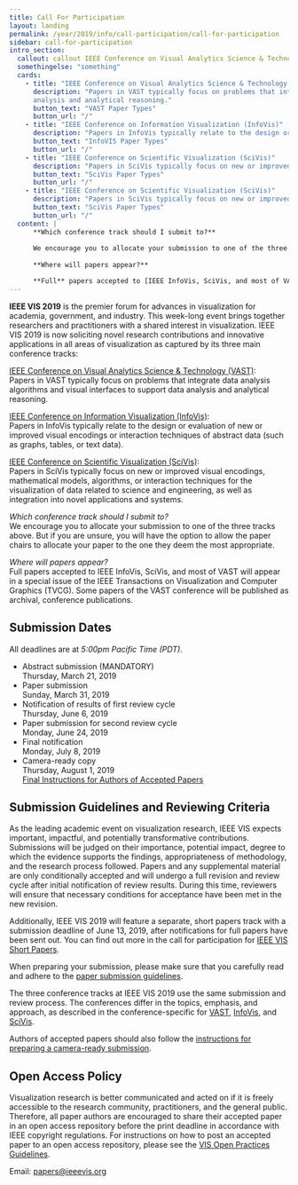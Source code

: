 ```yaml
---
title: Call For Participation
layout: landing
permalink: /year/2019/info/call-participation/call-for-participation
sidebar: call-for-participation
intro_section:
  callout: callout IEEE Conference on Visual Analytics Science & Technology (VAST) callout IEEE Conference on Visual Analytics Science & Technology (VAST)
  somethingelse: "something"
  cards:
    - title: "IEEE Conference on Visual Analytics Science & Technology (VAST)"
      description: "Papers in VAST typically focus on problems that integrate data analysis algorithms and visual interfaces to support data
      analysis and analytical reasoning."
      button_text: "VAST Paper Types"
      button_url: "/"
    - title: "IEEE Conference on Information Visualization (InfoVis)"
      description: "Papers in InfoVis typically relate to the design or evaluation of new or improved visual encodings or interaction techniques of abstract data (such as graphs, tables, or text data)."
      button_text: "InfoVIS Paper Types"
      button_url: "/"
    - title: "IEEE Conference on Scientific Visualization (SciVis)"
      description: "Papers in SciVis typically focus on new or improved visual encodings, mathematical models, algorithms, or interaction techniques for the visualization of data related to science and engineering, as well as integration into novel applications and systems."
      button_text: "SciVis Paper Types"
      button_url: "/"
    - title: "IEEE Conference on Scientific Visualization (SciVis)"
      description: "Papers in SciVis typically focus on new or improved visual encodings, mathematical models, algorithms, or interaction techniques for the visualization of data related to science and engineering, as well as integration into novel applications and systems."
      button_text: "SciVis Paper Types"
      button_url: "/"
  content: |
      **Which conference track should I submit to?**
      
      We encourage you to allocate your submission to one of the three tracks above. But if you are unsure, you will have the option to allow the paper chairs to allocate your paper to the one they deem the most appropriate.
      
      **Where will papers appear?**

      **Full** papers accepted to [IEEE InfoVis, SciVis, and most of VAST](https://google.com) will appear in a special issue of the IEEE Transactions on Visualization and Computer Graphics (TVCG). Some papers of the VAST conference will be published as archival, conference publications.
---
```

        
**IEEE VIS 2019** is the premier forum for advances in visualization for academia, government, and industry. 
This week-long event brings together researchers and practitioners with a shared interest in visualization. 
IEEE VIS 2019 is now soliciting novel research contributions and innovative applications in all areas of visualization 
as captured by its three main conference tracks:

[IEEE Conference on Visual Analytics Science & Technology (VAST)](vast-paper-types):<br />
Papers in VAST typically focus on problems that integrate data analysis algorithms and visual interfaces to support data analysis 
and analytical reasoning. 

[IEEE Conference on Information Visualization (InfoVis)](infovis-paper-types):<br />
Papers in InfoVis typically relate to the design or evaluation of new or improved visual encodings or interaction techniques 
of abstract data (such as graphs, tables, or text data).

[IEEE Conference on Scientific Visualization (SciVis)](scivis-paper-types):<br />
Papers in SciVis typically focus on new or improved visual encodings, mathematical models, algorithms, or interaction techniques for the visualization of data related to science and engineering, as well as integration into novel applications and systems. 

*Which conference track should I submit to?*<br />
We encourage you to allocate your submission to one of the three tracks above. But if you are unsure, you will have the option 
to allow the paper chairs to allocate your paper to the one they deem the most appropriate.

*Where will papers appear?*<br />
Full papers accepted to IEEE InfoVis, SciVis, and most of VAST will appear in a special issue of the IEEE Transactions on 
Visualization and Computer Graphics (TVCG). Some papers of the VAST conference will be published as archival, conference publications.

## Submission Dates
All deadlines are at *5:00pm Pacific Time (PDT).*

* Abstract submission (MANDATORY)<br />
  Thursday, March 21, 2019
* Paper submission<br />
  Sunday, March 31, 2019
* Notification of results of first review cycle<br />
  Thursday, June 6, 2019
* Paper submission for second review cycle<br />
  Monday, June 24, 2019
* Final notification<br />
  Monday, July 8, 2019
* Camera-ready copy<br />
  Thursday, August 1, 2019 <br />
  [Final Instructions for Authors of Accepted Papers](/year/2019/info/presenter-information/final-information-paper-authors)

## Submission Guidelines and Reviewing Criteria
As the leading academic event on visualization research, IEEE VIS expects important, impactful, and potentially transformative 
contributions. Submissions will be judged on their importance, potential impact, degree to which the evidence supports the findings, 
appropriateness of methodology, and the research process followed. Papers and any supplemental material are only conditionally accepted 
and will undergo a full revision and review cycle after initial notification of review results. 
During this time, reviewers will ensure that necessary conditions for acceptance have been met in the new revision.

Additionally, IEEE VIS 2019 will feature a separate, short papers track with a submission deadline of June 13, 2019, after 
notifications for full papers have been sent out. You can find out more in the call for participation for [IEEE VIS Short Papers](shortpapers). 

When preparing your submission, please make sure that you carefully read and adhere to the [paper submission guidelines](paper-submission-guidelines).

The three conference tracks at IEEE VIS 2019 use the same submission and review process. The conferences differ in the topics, 
emphasis, and approach, as described in the conference-specific for [VAST](vast-paper-types), [InfoVis](infovis-paper-types), and [SciVis](scivis-paper-types).

Authors of accepted papers should also follow the [instructions for preparing a camera-ready submission](/year/2019/info/presenter-information/final-information-paper-authors).

## Open Access Policy
Visualization research is better communicated and acted on if it is freely accessible to the research community, practitioners, and the general public. Therefore, all paper authors are encouraged to share their accepted paper in an open access repository before the print deadline in accordance with IEEE copyright regulations. For instructions on how to post an accepted paper to an open access repository, please see the [VIS Open Practices Guidelines](/year/2019/info/open-practices/open-practices).

Email: papers@ieeevis.org
